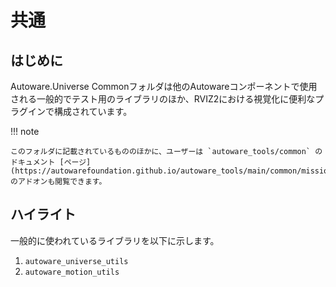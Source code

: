 # 共通

## はじめに

Autoware.Universe Commonフォルダは他のAutowareコンポーネントで使用される一般的でテスト用のライブラリのほか、RVIZ2における視覚化に便利なプラグインで構成されています。

!!! note

    このフォルダに記載されているもののほかに、ユーザーは `autoware_tools/common` のドキュメント [ページ](https://autowarefoundation.github.io/autoware_tools/main/common/mission_planner_rviz_plugin/) のアドオンも閲覧できます。

## ハイライト

一般的に使われているライブラリを以下に示します。

1. `autoware_universe_utils`
2. `autoware_motion_utils`
